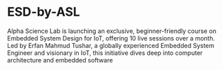 # ESD-by-ASL
Alpha Science Lab is launching an exclusive, beginner-friendly course on Embedded System Design for IoT, offering 10 live sessions over a month. Led by Erfan Mahmud Tushar, a globally experienced Embedded System Engineer and visionary in IoT, this initiative dives deep into computer architecture and embedded software
